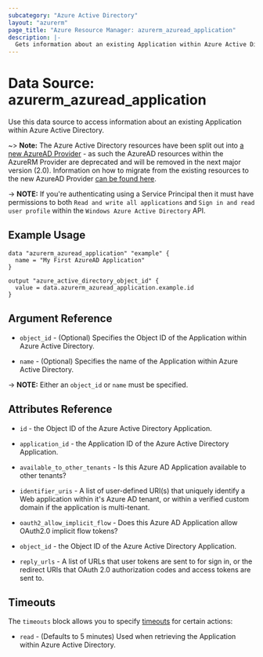 ```yaml
---
subcategory: "Azure Active Directory"
layout: "azurerm"
page_title: "Azure Resource Manager: azurerm_azuread_application"
description: |-
  Gets information about an existing Application within Azure Active Directory.
---
```


# Data Source: azurerm_azuread_application

Use this data source to access information about an existing Application within Azure Active Directory.

~> **Note:** The Azure Active Directory resources have been split out into [a new AzureAD Provider](http://terraform.io/docs/providers/azuread/index.html) - as such the AzureAD resources within the AzureRM Provider are deprecated and will be removed in the next major version (2.0). Information on how to migrate from the existing resources to the new AzureAD Provider [can be found here](../guides/migrating-to-azuread.html).

-> **NOTE:** If you're authenticating using a Service Principal then it must have permissions to both `Read and write all applications` and `Sign in and read user profile` within the `Windows Azure Active Directory` API.

## Example Usage

```hcl
data "azurerm_azuread_application" "example" {
  name = "My First AzureAD Application"
}

output "azure_active_directory_object_id" {
  value = data.azurerm_azuread_application.example.id
}
```

## Argument Reference

* `object_id` - (Optional) Specifies the Object ID of the Application within Azure Active Directory.

* `name` - (Optional) Specifies the name of the Application within Azure Active Directory.

-> **NOTE:** Either an `object_id` or `name` must be specified.

## Attributes Reference

* `id` - the Object ID of the Azure Active Directory Application.

* `application_id` - the Application ID of the Azure Active Directory Application.

* `available_to_other_tenants` - Is this Azure AD Application available to other tenants?

* `identifier_uris` - A list of user-defined URI(s) that uniquely identify a Web application within it's Azure AD tenant, or within a verified custom domain if the application is multi-tenant.

* `oauth2_allow_implicit_flow` - Does this Azure AD Application allow OAuth2.0 implicit flow tokens?

* `object_id` - the Object ID of the Azure Active Directory Application.

* `reply_urls` - A list of URLs that user tokens are sent to for sign in, or the redirect URIs that OAuth 2.0 authorization codes and access tokens are sent to.

## Timeouts

The `timeouts` block allows you to specify [timeouts](https://www.terraform.io/docs/configuration/resources.html#timeouts) for certain actions:

* `read` - (Defaults to 5 minutes) Used when retrieving the Application within Azure Active Directory.
